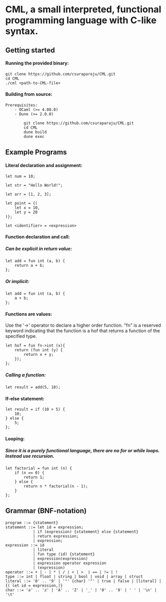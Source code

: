 # CML, a small interpreted, functional programming language with C-like syntax. 

## Getting started

#### Running the provided binary:
    
    git clone https://github.com/csuraparaju/CML.git
    cd CML
    ./cml <path-to-CML-file>

#### Building from source:
    Prerequisites:
        - OCaml (>= 4.08.0)
        - Dune (>= 2.0.0)

            git clone https://github.com/csuraparaju/CML.git
            cd CML
            dune build
            dune exec


## Example Programs

#### Literal declaration and assignment: 
    let num = 10;

    let str = "Hello World!";

    let arr = [1, 2, 3];

    let point = {(
        let x = 10,
        let y = 20
    )};

    let <identifier> = <expression>

#### Function declaration and call:
##### Can be explicit in return value: 

    let add = fun int (a, b) {
        return a + b;
    };

##### Or implicit:
    
    let add = fun int (a, b) {
        a + b;
    };  

#### Functions are values:
Use the '->' operator to declare a higher order function. "fn" is a reserved keyword
indicating that the function is a hof that returns a function of the specified type. 

    let hof = fun fn->int (x){
        return (fun int (y) {
            return x + y;
        });
    };

##### Calling a function:
    let result = add(5, 10);



#### If-else statement:

    let result = if (10 > 5) {
        10;
    } else {
        5;
    };

#### Looping:
##### Since it is a purely functional language, there are no for or while loops. Instead use recursion. 
    let factorial = fun int (n) {
        if (n == 0) {
            return 1;
        } else {
            return n * factorial(n - 1);
        }
    }; 

## Grammar (BNF-notation)

    program ::= {statement}
    statement ::= let id = expression;
                | if (expression) {statement} else {statement}
                | return expression;
                | expression;
    expression ::= id
                | literal
                | fun type (id) {statement}
                | expression(expression)
                | expression operator expression
                | (expression)
    operator ::= + | - | * | / | < | >  | == | != | ! 
    type ::= int | float | string | bool | void | array | struct 
    literal ::= '0' .. '9' | '"' {char} '"' | true | false | [literal] | {( let id = expression,)}
    char ::= 'a' .. 'z' | 'A' .. 'Z' | '_' | '0' .. '9' | ' ' | '\n' | '\t'

   